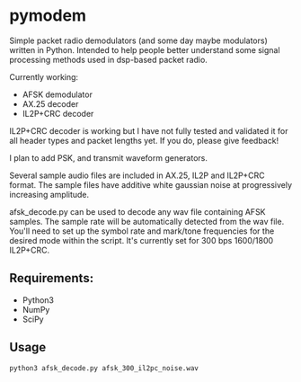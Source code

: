 # pymodem
Simple packet radio demodulators (and some day maybe modulators) written in Python. Intended to help people better understand some signal processing methods used in dsp-based packet radio.

Currently working:
- AFSK demodulator
- AX.25 decoder
- IL2P+CRC decoder

IL2P+CRC decoder is working but I have not fully tested and validated it for all header types and packet lengths yet. If you do, please give feedback!

I plan to add PSK, and transmit waveform generators.

Several sample audio files are included in AX.25, IL2P and IL2P+CRC format. The sample files have additive white gaussian noise at progressively increasing amplitude.

afsk_decode.py can be used to decode any wav file containing AFSK samples. The sample rate will be automatically detected from the wav file. You'll need to set up the symbol rate and mark/tone frequencies for the desired mode within the script. It's currently set for 300 bps 1600/1800 IL2P+CRC.

## Requirements:
- Python3
- NumPy
- SciPy

## Usage
```
python3 afsk_decode.py afsk_300_il2pc_noise.wav
```
